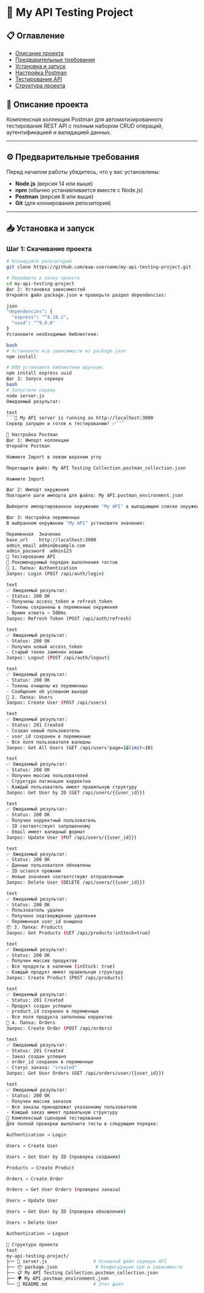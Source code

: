 # 🚀 My API Testing Project

## 📋 Оглавление
- [Описание проекта](#-описание-проекта)
- [Предварительные требования](#-предварительные-требования)
- [Установка и запуск](#-установка-и-запуск)
- [Настройка Postman](#-настройка-postman)
- [Тестирование API](#-тестирование-api)
- [Структура проекта](#-структура-проекта)

## 🎯 Описание проекта

Комплексная коллекция Postman для автоматизированного тестирования REST API с полным набором CRUD операций, аутентификацией и валидацией данных.

***

## ⚙️ Предварительные требования

Перед началом работы убедитесь, что у вас установлены:

- **Node.js** (версия 14 или выше)
- **npm** (обычно устанавливается вместе с Node.js)
- **Postman** (версия 8 или выше)
- **Git** (для клонирования репозитория)

***

## 📥 Установка и запуск

### Шаг 1: Скачивание проекта

```bash
# Клонируйте репозиторий
git clone https://github.com/ваш-username/my-api-testing-project.git

# Перейдите в папку проекта
cd my-api-testing-project
Шаг 2: Установка зависимостей
Откройте файл package.json и проверьте раздел dependencies:

json
"dependencies": {
  "express": "^4.18.2",
  "uuid": "^9.0.0"
}
Установите необходимые библиотеки:

bash
# Установите все зависимости из package.json
npm install

# ИЛИ установите библиотеки вручную:
npm install express uuid
Шаг 3: Запуск сервера
bash
# Запустите сервер
node server.js
Ожидаемый результат:

text
```🚀 My API server is running on http://localhost:3000
Сервер запущен и готов к тестированию! ✅```

🔧 Настройка Postman
Шаг 1: Импорт коллекции
Откройте Postman

Нажмите Import в левом верхнем углу

Перетащите файл: My API Testing Collection.postman_collection.json

Нажмите Import

Шаг 2: Импорт окружения
Повторите шаги импорта для файла: My API.postman_environment.json

Выберите импортированное окружение "My API" в выпадающем списке окружений (правый верхний угол)

Шаг 3: Настройка переменных
В выбранном окружении "My API" установите значения:

Переменная	Значение
base_url	http://localhost:3000
admin_email	admin@example.com
admin_password	admin123
🧪 Тестирование API
📂 Рекомендуемый порядок выполнения тестов
🔐 1. Папка: Authentication
Запрос: Login (POST /api/auth/login)

text
✅ Ожидаемый результат:
- Status: 200 OK
- Получены access_token и refresh_token
- Токены сохранены в переменные окружения
- Время ответа < 500ms
Запрос: Refresh Token (POST /api/auth/refresh)

text
✅ Ожидаемый результат:
- Status: 200 OK
- Получен новый access_token
- Старый токен заменен новым
Запрос: Logout (POST /api/auth/logout)

text
✅ Ожидаемый результат:
- Status: 200 OK
- Токены очищены из переменных
- Сообщение об успешном выходе
👥 2. Папка: Users
Запрос: Create User (POST /api/users)

text
✅ Ожидаемый результат:
- Status: 201 Created
- Создан новый пользователь
- user_id сохранен в переменные
- Все поля пользователя валидны
Запрос: Get All Users (GET /api/users?page=1&limit=10)

text
✅ Ожидаемый результат:
- Status: 200 OK
- Получен массив пользователей
- Структура пагинации корректна
- Каждый пользователь имеет правильную структуру
Запрос: Get User by ID (GET /api/users/{{user_id}})

text
✅ Ожидаемый результат:
- Status: 200 OK
- Получен корректный пользователь
- ID соответствует запрошенному
- Email имеет валидный формат
Запрос: Update User (PUT /api/users/{{user_id}})

text
✅ Ожидаемый результат:
- Status: 200 OK
- Данные пользователя обновлены
- ID остался прежним
- Новые значения соответствуют отправленным
Запрос: Delete User (DELETE /api/users/{{user_id}})

text
✅ Ожидаемый результат:
- Status: 200 OK
- Пользователь удален
- Получено подтверждение удаления
- Переменная user_id очищена
📦 3. Папка: Products
Запрос: Get Products (GET /api/products?inStock=true)

text
✅ Ожидаемый результат:
- Status: 200 OK
- Получен массив продуктов
- Все продукты в наличии (inStock: true)
- Каждый продукт имеет правильную структуру
Запрос: Create Product (POST /api/products)

text
✅ Ожидаемый результат:
- Status: 201 Created
- Продукт создан успешно
- product_id сохранен в переменные
- Все поля продукта заполнены корректно
🛒 4. Папка: Orders
Запрос: Create Order (POST /api/orders)

text
✅ Ожидаемый результат:
- Status: 201 Created
- Заказ создан успешно
- order_id сохранен в переменные
- Статус заказа: "created"
Запрос: Get User Orders (GET /api/orders/user/{{user_id}})

text
✅ Ожидаемый результат:
- Status: 200 OK
- Получен массив заказов
- Все заказы принадлежат указанному пользователю
- Каждый заказ имеет правильную структуру
🎯 Комплексный сценарий тестирования
Для полной проверки выполните тесты в следующем порядке:

Authentication → Login

Users → Create User

Users → Get User by ID (проверка создания)

Products → Create Product

Orders → Create Order

Orders → Get User Orders (проверка заказа)

Users → Update User

Users → Get User by ID (проверка обновления)

Users → Delete User

Authentication → Logout

📁 Структура проекта
text
my-api-testing-project/
├── 🚀 server.js                 # Основной файл сервера API
├── 📦 package.json              # Конфигурация npm и зависимости
├── 📋 My API Testing Collection.postman_collection.json
├── 🌍 My API.postman_environment.json
└── 📖 README.md                 # Этот файл
